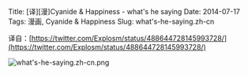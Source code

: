 Title: [译][漫]Cyanide & Happiness - what's he saying
Date: 2014-07-17
Tags: 漫画, Cyanide & Happiness
Slug: what's-he-saying.zh-cn

译自：[https://twitter.com/Explosm/status/488644728145993728/](https://twitter.com/Explosm/status/488644728145993728/)


![what's-he-saying.zh-cn.png](/static/images/comics/what's-he-saying.zh-cn.png)
